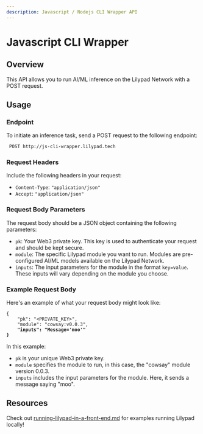 ```yaml
---
description: Javascript / Nodejs CLI Wrapper API
---
```


# Javascript CLI Wrapper

## Overview

This API allows you to run AI/ML inference on the Lilypad Network with a POST request.

## **Usage**

### **Endpoint**

To initiate an inference task, send a POST request to the following endpoint:

```bash
 POST http://js-cli-wrapper.lilypad.tech
```

### Request Headers

Include the following headers in your request:

* `Content-Type`: `"application/json"`
* `Accept`: `"application/json"`

### Request Body Parameters

The request body should be a JSON object containing the following parameters:

* `pk`: Your Web3 private key. This key is used to authenticate your request and should be kept secure.
* `module`: The specific Lilypad module you want to run. Modules are pre-configured AI/ML models available on the Lilypad Network.
* `inputs`: The input parameters for the module in the format `key=value`. These inputs will vary depending on the module you choose.

### Example Request Body

Here's an example of what your request body might look like:

<pre class="language-json"><code class="lang-json">{
    "pk": "&#x3C;PRIVATE_KEY>",
    "module": "cowsay:v0.0.3",
<strong>    "inputs": "Message='moo'"
</strong><strong>}
</strong></code></pre>

In this example:

* `pk` is your unique Web3 private key.
* `module` specifies the module to run, in this case, the "cowsay" module version 0.0.3.
* `inputs` includes the input parameters for the module. Here, it sends a message saying "moo".

## Resources

Check out [running-lilypad-in-a-front-end.md](running-lilypad-in-a-front-end.md "mention") for examples running Lilypad locally!
